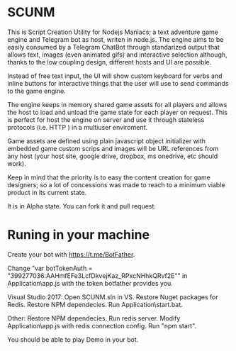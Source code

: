 ﻿# SCUNM

This is Script Creation Utility for Nodejs Maniacs; a text adventure game engine and Telegram bot as host, writen in node.js. The engine aims to be easily consumed by a Telegram ChatBot through standarized output that allows text, images (even animated gifs) and interactive selection although, thanks to the low coupling design, different hosts and UI are possible.

Instead of free text input, the UI will show custom keyboard for verbs and inline buttons for interactive things that the user will use to send commands to the game engine.

The engine keeps in memory shared game assets for all players and allows the host to load and unload the game state for each player on request. This is perfect for host the engine on server and use it through stateless protocols (i.e. HTTP ) in a multiuser enviroment.

Game assets are defined using plain javascript object initializer with embedded game custom scrips and images will be URL references from any host (your host site, google drive, dropbox, ms onedrive, etc should work).

Keep in mind that the priority is to easy the content creation for game designers; so a lot of concessions was made to reach to a minimum viable product in its current state.

It is in Alpha state. You can fork it and pull request.

# Runing in your machine

Create your bot with https://t.me/BotFather.

Change "var botTokenAuth = "399277036:AAHmfEFe3LcfDkvejKaz_RPxcNHhkQRvf2E"" in Application\app.js with the token botfather provides you.

Visual Studio 2017:
Open SCUNM.sln in VS. Restore Nuget packages for Redis. Restore NPM dependecies. Run Application\start.bat.

Other:
Restore NPM dependecies. Run redis server. Modify Application\app.js with redis connection config. Run "npm start".

You should be able to play Demo in your bot.






